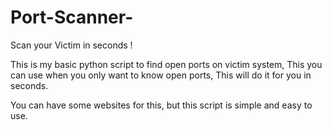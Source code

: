 # Port-Scanner-
Scan your Victim in seconds !

This is my basic python script to find open ports on victim system, This you can use when you only want to know open ports, This will do it for you in seconds.

You can have some websites for this, but this script is simple and easy to use. 
